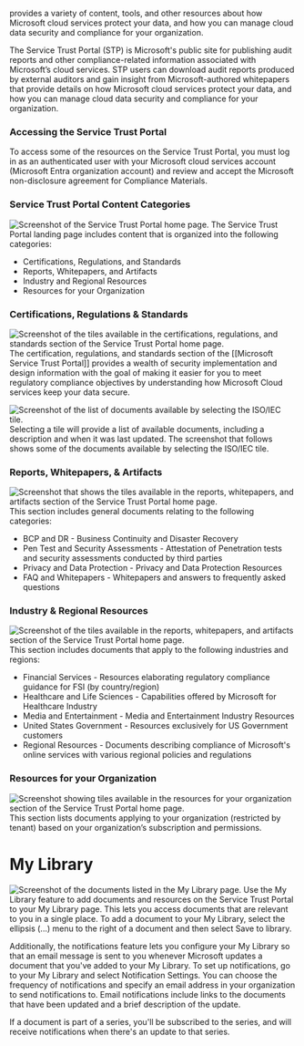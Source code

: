 provides a variety of content, tools, and other resources about how Microsoft cloud services protect your data, and how you can manage cloud data security and compliance for your organization.

The Service Trust Portal (STP) is Microsoft's public site for publishing audit reports and other compliance-related information associated with Microsoft’s cloud services. STP users can download audit reports produced by external auditors and gain insight from Microsoft-authored whitepapers that provide details on how Microsoft cloud services protect your data, and how you can manage cloud data security and compliance for your organization.
### Accessing the Service Trust Portal
To access some of the resources on the Service Trust Portal, you must log in as an authenticated user with your Microsoft cloud services account (Microsoft Entra organization account) and review and accept the Microsoft non-disclosure agreement for Compliance Materials.
### Service Trust Portal Content Categories
![Screenshot of the Service Trust Portal home page.](https://learn.microsoft.com/en-us/training/wwl-sci/describe-compliance-management-capabilities-microsoft/media/stp-home-page-v2-inline.png)
The Service Trust Portal landing page includes content that is organized into the following categories:
- Certifications, Regulations, and Standards
- Reports, Whitepapers, and Artifacts
- Industry and Regional Resources
- Resources for your Organization
### Certifications, Regulations & Standards
![Screenshot of the tiles available in the certifications, regulations, and standards section of the Service Trust Portal home page.](https://learn.microsoft.com/en-us/training/wwl-sci/describe-compliance-management-capabilities-microsoft/media/stp-certifications-standards.png)
The certification, regulations, and standards section of the [[Microsoft Service Trust Portal]] provides a wealth of security implementation and design information with the goal of making it easier for you to meet regulatory compliance objectives by understanding how Microsoft Cloud services keep your data secure.

![Screenshot of the list of documents available by selecting the ISO/IEC tile.](https://learn.microsoft.com/en-us/training/wwl-sci/describe-compliance-management-capabilities-microsoft/media/stp-iso-iec.png)
Selecting a tile will provide a list of available documents, including a description and when it was last updated. The screenshot that follows shows some of the documents available by selecting the ISO/IEC tile.
### Reports, Whitepapers, & Artifacts
![Screenshot that shows the tiles available in the reports, whitepapers, and artifacts section of the Service Trust Portal home page.](https://learn.microsoft.com/en-us/training/wwl-sci/describe-compliance-management-capabilities-microsoft/media/stp-reports.png)
This section includes general documents relating to the following categories:
- BCP and DR - Business Continuity and Disaster Recovery
- Pen Test and Security Assessments - Attestation of Penetration tests and security assessments conducted by third parties
- Privacy and Data Protection - Privacy and Data Protection Resources
- FAQ and Whitepapers - Whitepapers and answers to frequently asked questions
### Industry & Regional Resources
![Screenshot of the tiles available in the reports, whitepapers, and artifacts section of the Service Trust Portal home page.](https://learn.microsoft.com/en-us/training/wwl-sci/describe-compliance-management-capabilities-microsoft/media/stp-industry-regions.png)
This section includes documents that apply to the following industries and regions:
- Financial Services - Resources elaborating regulatory compliance guidance for FSI (by country/region)
- Healthcare and Life Sciences - Capabilities offered by Microsoft for Healthcare Industry
- Media and Entertainment - Media and Entertainment Industry Resources
- United States Government - Resources exclusively for US Government customers
- Regional Resources - Documents describing compliance of Microsoft's online services with various regional policies and regulations
### Resources for your Organization
![Screenshot showing tiles available in the resources for your organization section of the Service Trust Portal home page.](https://learn.microsoft.com/en-us/training/wwl-sci/describe-compliance-management-capabilities-microsoft/media/stp-organization-resources.png)
This section lists documents applying to your organization (restricted by tenant) based on your organization’s subscription and permissions.
# My Library
![Screenshot of the documents listed in the My Library page.](https://learn.microsoft.com/en-us/training/wwl-sci/describe-compliance-management-capabilities-microsoft/media/stp-my-library.png)
Use the My Library feature to add documents and resources on the Service Trust Portal to your My Library page. This lets you access documents that are relevant to you in a single place. To add a document to your My Library, select the ellipsis (...) menu to the right of a document and then select Save to library.

Additionally, the notifications feature lets you configure your My Library so that an email message is sent to you whenever Microsoft updates a document that you've added to your My Library. To set up notifications, go to your My Library and select Notification Settings. You can choose the frequency of notifications and specify an email address in your organization to send notifications to. Email notifications include links to the documents that have been updated and a brief description of the update.

If a document is part of a series, you'll be subscribed to the series, and will receive notifications when there's an update to that series.